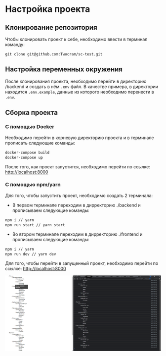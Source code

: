 # Настройка проекта

## Клонирование репозитория

Чтобы клонировать проект к себе, необходимо ввести в терминал команду:

```
git clone git@github.com:Twocram/sc-test.git
```

## Настройка переменных окружения

После клонирования проекта, необходимо перейти в директорию /backend и создать в нём `.env` файл. В качестве примера, в директории находится `.env.example`, данные из которого необходимо перенести в `.env`.

## Сборка проекта

### С помощью Docker

Необходимо перейти в корневую директорию проекта и в терминале прописать следующие команды:

```
docker-compose build
docker-compose up
```

После того, как проект запустится, необходимо перейти по ссылке: [http://localhost:8000](http://localhost:8000)

### С помощью npm/yarn

Для того, чтобы запустить проект, необходимо создать 2 терминала:

- В первом терминале переходим в дирректорию ./backend и прописываем следующие команды:

```
npm i // yarn
npm run start // yarn start
```

- Во втором терминале переходим в дирректорию ./frontend и прописываем следующие команды:

```
npm i // yarn
npm run dev // yarn dev
```

Для того, чтобы перейти в запущенный проект, необходимо перейти по ссылке: [http://localhost:8000](http://localhost:8000)

![frame](./readme-assets/frame.png?raw=true 'Запущенное приложение')
